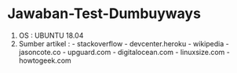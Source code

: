 # Jawaban-Test-Dumbuyways


1. OS : UBUNTU 18.04
2. Sumber artikel : - stackoverflow
                    - devcenter.heroku
                    - wikipedia
                    - jasoncote.co
                    - upguard.com
                    - digitalocean.com
                    - linuxsize.com
                    - howtogeek.com
